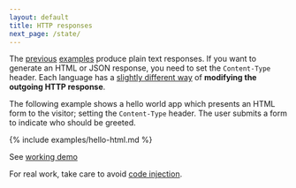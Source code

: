 ```yaml
---
layout: default
title: HTTP responses
next_page: /state/
---
```


The [previous](/hello/) [examples](/request/) produce plain text responses. If
you want to generate an HTML or JSON response, you need to set the
`Content-Type` header. Each language has a [slightly different way](/specific/)
of **modifying the outgoing HTTP response**.

The following example shows a hello world app which presents an HTML form to the
visitor; setting the `Content-Type` header.  The user submits a form
to indicate who should be greeted.

{% include examples/hello-html.md %}

See
<a target="_blank" class="medium blue button" href="https://www.runhook.com/bc46edrrev2oz4pxkbjsu5vqum">working demo</a>

For real work, take care to avoid
[code injection](https://en.wikipedia.org/wiki/Code_injection).
